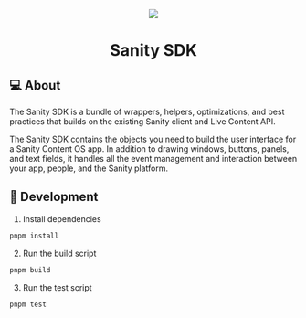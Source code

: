 <p align="center">
  <a href="https://sanity.io">
    <img src="https://cdn.sanity.io/images/3do82whm/next/1dfce9dde7a62ccaa8e8377254a1e919f6c07ad3-128x128.svg" />
  </a>
  <h1 align="center">Sanity SDK</h1>
</p>

## 💻 About

The Sanity SDK is a bundle of wrappers, helpers, optimizations, and best practices that builds on the existing Sanity client and Live Content API.

The Sanity SDK contains the objects you need to build the user interface for a Sanity Content OS app. In addition to drawing windows, buttons, panels, and text fields, it handles all the event management and interaction between your app, people, and the Sanity platform.

## 🧰 Development

1. Install dependencies

```bash
pnpm install
```

2. Run the build script

```bash
pnpm build
```

3. Run the test script

```bash
pnpm test
```
